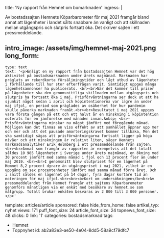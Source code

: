 title: 'Ny rapport från Hemnet om bomarknaden'
ingress: |
  <p>Av bostadssajten Hemnets Köparbarometer för maj 2021 framgår bland annat att lägenheter i landet sålts snabbare än vanligt och att skillnaden mellan utgångspris och slutpris fortsatt öka. Det skriver sajten i ett pressmeddelande.
  </p>
  
intro_image: /assets/img/hemnet-maj-2021.png
long_form:
  -
    type: text
    text: '<p>Enligt en ny rapport från bostadssajten Hemnet var det hög aktivitet på bostadsmarknaden under årets majmånad. Marknaden har präglats av rekordkorta försäljningstider och lågt utbud av lägenheter i förhållande till hur stor efterfrågan varit. Samtidigt uppges många lägenhetsannonser ha publicerats. <br><br>När det kommer till priser på lägenheter ska den genomsnittliga skillnaden mellan utgångspris och slutpris ha fortsatt öka i maj. Prisförväntningarna ser dock ut att ha sjunkit något sedan i april och köpintentionerna var lägre än under maj ifjol, en period som präglades av osäkerhet för hur pandemin skulle påverka marknaden framåt.<br><br>Resultatet i maj 2021 uppges vara första gången på ett och ett halvt år en minskning i köpintention noterats för en jämförelse med månaden innan.&nbsp; <br>– Prisförväntningarna minskar nu något jämfört med föregående månad. Möjligen kan det finnas en viss effekt av att samhället öppnar upp mer och mer och att det pausade amorteringskravet kommer tillbaka. Men det ska samtidigt sägas att prisförväntningarna fortsatt ligger på höga nivåer och att minskningen är relativt liten, säger Hemnets marknadsanalytiker Erik Holmberg i ett pressmeddelande från sajten.<br><br>Annat som framgår av rapporten är exempelvis att det totalt såldes 10 985 lägenheter i Sverige under årets majmånad, en ökning med 30 procent jämfört med samma månad i fjol och 13 procent fler än under maj 2019. <br><br>I genomsnitt blev slutpriset för en lägenhet på Hemnet 8,2 procent dyrare än utgångspriset i maj 2021, vilket är en uppgång om sex procentenheter jämfört med samma månad förra året. Och i snitt såldes en lägenhet på 14 dagar, fyra dagar kortare tid än noteringen för maj ifjol.<br><br><b>Kort om undersökningen</b><br>Av pressmeddelandet från Hemnet framgår att sajtens Köparbarometer genomförs månatligen via en enkät med besökare av hemnet.se som målgrupp. Totalt brukar enkäten besvaras av 2 000 till 3 000 personer.</p>'
template: articles/article
sponsored: false
hide_from_home: false
artikel_typ: nyhet
views: 171
puff_font_size: 24
article_font_size: 24
topnews_font_size: 48
clicks: 0
link: '1'
categories: bostadsmarknad
tags:
  - Hemnet
  - Toppnyhet
id: ab2a83e3-ae50-4e04-8dd5-58a9cf79dfc7

